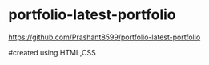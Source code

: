 # portfolio-latest-portfolio

https://github.com/Prashant8599/portfolio-latest-portfolio

#created using HTML,CSS
